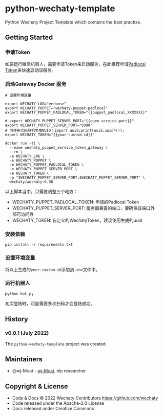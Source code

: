 # python-wechaty-template

Python Wechaty Project Template which contains the best practise.

## Getting Started

### 申请Token

如要运行微信机器人，需要申请Token来启动服务，在此推荐申请[Padlocal Token](http://pad-local.com/#/)来快速启动该服务。

### 启动Gateway Docker 服务

```shell
# 设置环境变量

export WECHATY_LOG="verbose"
export WECHATY_PUPPET="wechaty-puppet-padlocal"
export WECHATY_PUPPET_PADLOCAL_TOKEN="{{puppet_padlocal_XXXXXX}}"

# export WECHATY_PUPPET_SERVER_PORT="{{open-service-port}}"
export WECHATY_PUPPET_SERVER_PORT="8080"
# 可使用代码随机生成UUID：import uuid;print(uuid.uuid4());
export WECHATY_TOKEN="{{your-custom-id}}"

docker run -ti \
  --name wechaty_puppet_service_token_gateway \
  --rm \
  -e WECHATY_LOG \
  -e WECHATY_PUPPET \
  -e WECHATY_PUPPET_PADLOCAL_TOKEN \
  -e WECHATY_PUPPET_SERVER_PORT \
  -e WECHATY_TOKEN \
  -p "$WECHATY_PUPPET_SERVER_PORT:$WECHATY_PUPPET_SERVER_PORT" \
  wechaty/wechaty:0.56
```

以上脚本当中，只需要调整三个地方：

* WECHATY_PUPPET_PADLOCAL_TOKEN: 申请的Padlocal Token
* WECHATY_PUPPET_SERVER_PORT: 服务器暴露的端口，要确保该端口外部可访问性
* WECHATY_TOKEN: 自定义的WechatyToken，建议使用生成的uuid

### 安装依赖

```shell
pip install -r requirements.txt
```

### 设置环境变量

将以上生成的`your-custom-id`添加到`.env`文件中。

### 运行机器人

```shell
python bot.py
```

初次登陆时，可能需要多次扫码才会登陆成功。

## History

### v0.0.1 (July 2022)

The `python-wechaty-template` project was created. 

## Maintainers

- @wj-Mcat - [wj-Mcat](https://github.com/wj-Mcat), nlp researcher

## Copyright & License

- Code & Docs © 2022 Wechaty Contributors <https://github.com/wechaty>
- Code released under the Apache-2.0 License
- Docs released under Creative Commons
